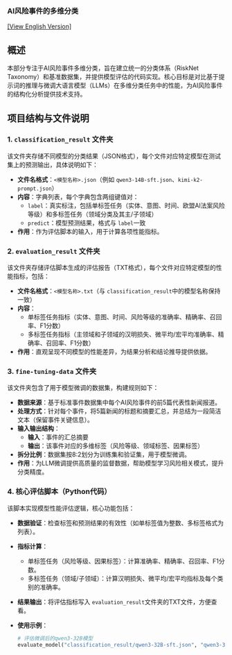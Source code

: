 
### AI风险事件的多维分类

[[View English Version]](README.md)

## 概述

本部分专注于AI风险事件多维分类，旨在建立统一的分类体系（RiskNet Taxonomy）和基准数据集，并提供模型评估的代码实现。核心目标是对比基于提示词的推理与微调大语言模型（LLMs）在多维分类任务中的性能，为AI风险事件的结构化分析提供技术支持。

## 项目结构与文件说明

### 1. `classification_result` 文件夹

该文件夹存储不同模型的分类结果（JSON格式），每个文件对应特定模型在测试集上的预测输出，具体说明如下：

- **文件名格式**：`<模型名称>.json`（例如 `qwen3-14B-sft.json`、`kimi-k2-prompt.json`）
- **内容**：字典列表，每个字典包含两组键值对：
  - `label`：真实标注，包括单标签任务（实体、意图、时间、欧盟AI法案风险等级）和多标签任务（领域分类及其主/子领域）
  - `predict`：模型预测结果，格式与 `label`一致
- **作用**：作为评估脚本的输入，用于计算各项性能指标。

### 2. `evaluation_result` 文件夹

该文件夹存储评估脚本生成的评估报告（TXT格式），每个文件对应特定模型的性能指标，包括：

- **文件名格式**：`<模型名称>.txt`（与 `classification_result`中的模型名称保持一致）
- **内容**：
  - 单标签任务指标（实体、意图、时间、风险等级的准确率、精确率、召回率、F1分数）
  - 多标签任务指标（主领域和子领域的汉明损失、微平均/宏平均准确率、精确率、召回率、F1分数）
- **作用**：直观呈现不同模型的性能差异，为结果分析和结论推导提供依据。

### 3. `fine-tuning-data` 文件夹

该文件夹包含了用于模型微调的数据集，构建规则如下：

- **数据来源**：基于标准事件数据集中每个AI风险事件的前5篇代表性新闻报道。
- **处理方式**：针对每个事件，将5篇新闻的标题和摘要汇总，并总结为一段简洁文本（保留事件关键信息）。
- **输入输出结构**：
  - **输入**：事件的汇总摘要
  - **输出**：该事件对应的多维标签（风险等级、领域标签、因果标签）
- **拆分比例**：数据集按8:2划分为训练集和验证集，用于模型微调。
- **作用**：为LLM微调提供高质量的监督数据，帮助模型学习风险相关模式，提升分类精度。

### 4. 核心评估脚本（Python代码）

该脚本实现模型性能评估逻辑，核心功能包括：

- **数据验证**：检查标签和预测结果的有效性（如单标签值为整数、多标签格式为列表）。
- **指标计算**：

  - 单标签任务（风险等级、因果标签）：计算准确率、精确率、召回率、F1分数。
  - 多标签任务（领域/子领域）：计算汉明损失、微平均/宏平均指标及每个类别的准确率。
- **结果输出**：将评估指标写入 `evaluation_result`文件夹的TXT文件，方便查看。
- **使用示例**：

  ```python
  # 评估微调后的qwen3-32B模型
  evaluate_model("classification_result/qwen3-32B-sft.json", "qwen3-32B-sft")
  ```

